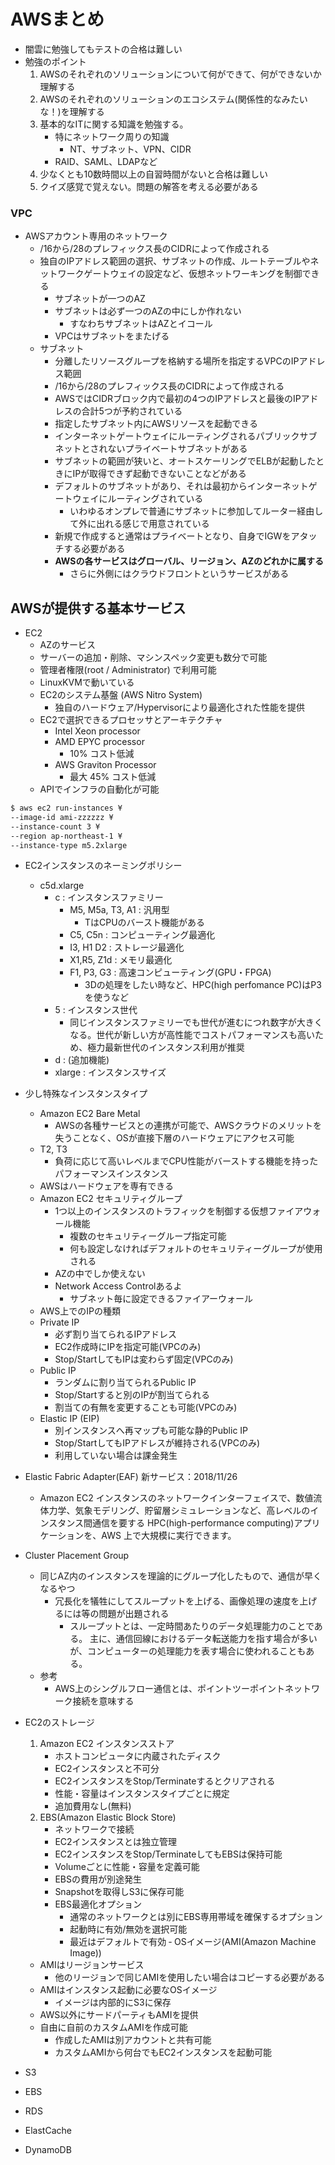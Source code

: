 # AWSまとめ
- 闇雲に勉強してもテストの合格は難しい
- 勉強のポイント
    1. AWSのそれぞれのソリューションについて何ができて、何ができないか理解する
    2. AWSのそれぞれのソリューションのエコシステム(関係性的なみたいな！)を理解する
    3. 基本的なITに関する知識を勉強する。
        - 特にネットワーク周りの知識
            - NT、サブネット、VPN、CIDR
        - RAID、SAML、LDAPなど
    4. 少なくとも10数時間以上の自習時間がないと合格は難しい
    5. クイズ感覚で覚えない。問題の解答を考える必要がある

### VPC
- AWSアカウント専用のネットワーク
    - /16から/28のプレフィックス長のCIDRによって作成される
    - 独自のIPアドレス範囲の選択、サブネットの作成、ルートテーブルやネットワークゲートウェイの設定など、仮想ネットワーキングを制御できる
        - サブネットが一つのAZ
        - サブネットは必ず一つのAZの中にしか作れない
            - すなわちサブネットはAZとイコール
        - VPCはサブネットをまたげる
    - サブネット
        - 分離したリソースグループを格納する場所を指定するVPCのIPアドレス範囲
        - /16から/28のプレフィックス長のCIDRによって作成される
        - AWSではCIDRブロック内で最初の4つのIPアドレスと最後のIPアドレスの合計5つが予約されている
        - 指定したサブネット内にAWSリソースを起動できる
        - インターネットゲートウェイにルーティングされるパブリックサブネットとされないプライベートサブネットがある
        - サブネットの範囲が狭いと、オートスケーリングでELBが起動したときにIPが取得できず起動できないことなどがある
        - デフォルトのサブネットがあり、それは最初からインターネットゲートウェイにルーティングされている
            - いわゆるオンプレで普通にサブネットに参加してルーター経由して外に出れる感じで用意されている
        - 新規で作成すると通常はプライベートとなり、自身でIGWをアタッチする必要がある
        - **AWSの各サービスはグローバル、リージョン、AZのどれかに属する**
            - さらに外側にはクラウドフロントというサービスがある

## AWSが提供する基本サービス
- EC2
  - AZのサービス
  - サーバーの追加・削除、マシンスペック変更も数分で可能
  - 管理者権限(root / Administrator) で利用可能
  - LinuxKVMで動いている
  - EC2のシステム基盤 (AWS Nitro System)
      - 独自のハードウェア/Hypervisorにより最適化された性能を提供
  - EC2で選択できるプロセッサとアーキテクチャ
      - Intel Xeon processor
      - AMD EPYC processor
          -  10% コスト低減
      - AWS Graviton Processor
          -  最大 45% コスト低減
  - APIでインフラの自動化が可能

```bash
$ aws ec2 run-instances ¥
--image-id ami-zzzzzz ¥
--instance-count 3 ¥
--region ap-northeast-1 ¥
--instance-type m5.2xlarge
```
  - EC2インスタンスのネーミングポリシー
    - c5d.xlarge
      - c : インスタンスファミリー
        - M5, M5a, T3, A1 : 汎用型
          - TはCPUのバースト機能がある
        - C5, C5n : コンピューティング最適化
        - I3, H1 D2 : ストレージ最適化
        - X1,R5, Z1d : メモリ最適化
        - F1, P3, G3 : 高速コンピューティング(GPU・FPGA)
          - 3Dの処理をしたい時など、HPC(high perfomance PC)はP3を使うなど
      - 5 : インスタンス世代
        - 同じインスタンスファミリーでも世代が進むにつれ数字が大きくなる。世代が新しい方が高性能でコストパフォーマンスも高いため、極力最新世代のインスタンス利用が推奨
      - d : (追加機能)
      - xlarge : インスタンスサイズ
  - 少し特殊なインスタンスタイプ
    - Amazon EC2 Bare Metal
      - AWSの各種サービスとの連携が可能で、AWSクラウドのメリットを失うことなく、OSが直接下層のハードウェアにアクセス可能
    - T2, T3
        - 負荷に応じて高いレベルまでCPU性能がバーストする機能を持ったパフォーマンスインスタンス
    - AWSはハードウェアを専有できる
    - Amazon EC2 セキュリティグループ
        - 1つ以上のインスタンスのトラフィックを制御する仮想ファイアウォール機能
            - 複数のセキュリティーグループ指定可能
            - 何も設定しなければデフォルトのセキュリティーグループが使用される
        - AZの中でしか使えない
        - Network Access Controlあるよ
            - サブネット毎に設定できるファイアーウォール
    - AWS上でのIPの種類
    - Private IP
        - 必ず割り当てられるIPアドレス
        - EC2作成時にIPを指定可能(VPCのみ)
        - Stop/StartしてもIPは変わらず固定(VPCのみ)
    - Public IP
        - ランダムに割り当てられるPublic IP
        - Stop/Startすると別のIPが割当てられる
        - 割当ての有無を変更することも可能(VPCのみ)
    - Elastic IP (EIP)
        - 別インスタンスへ再マップも可能な静的Public IP
        - Stop/StartしてもIPアドレスが維持される(VPCのみ)
        - 利用していない場合は課金発生
- Elastic Fabric Adapter(EAF) 新サービス：2018/11/26
    - Amazon EC2 インスタンスのネットワークインターフェイスで、数値流体力学、気象モデリング、貯留層シミュレーションなど、高レベルのインスタンス間通信を要する HPC(high-performance computing)アプリケーションを、AWS 上で大規模に実行できます。
- Cluster Placement Group
    - 同じAZ内のインスタンスを理論的にグループ化したもので、通信が早くなるやつ
        - 冗長化を犠牲にしてスループットを上げる、画像処理の速度を上げるには等の問題が出題される
            - スループットとは、一定時間あたりのデータ処理能力のことである。 主に、通信回線におけるデータ転送能力を指す場合が多いが、コンピューターの処理能力を表す場合に使われることもある。
    - 参考
        - AWS上のシングルフロー通信とは、ポイントツーポイントネットワーク接続を意味する
- EC2のストレージ
    1. Amazon EC2 インスタンスストア
        - ホストコンピュータに内蔵されたディスク
        - EC2インスタンスと不可分
        - EC2インスタンスをStop/Terminateするとクリアされる
        - 性能・容量はインスタンスタイプごとに規定
        - 追加費用なし(無料)
    2. EBS(Amazon Elastic Block Store)
        - ネットワークで接続
        - EC2インスタンスとは独立管理
        - EC2インスタンスをStop/TerminateしてもEBSは保持可能
        - Volumeごとに性能・容量を定義可能
        - EBSの費用が別途発生
        - Snapshotを取得しS3に保存可能
        - EBS最適化オプション
            - 通常のネットワークとは別にEBS専用帯域を確保するオプション
            - 起動時に有効/無効を選択可能
            - 最近はデフォルトで有効
‐ OSイメージ(AMI(Amazon Machine Image))
    - AMIはリージョンサービス
        - 他のリージョンで同じAMIを使用したい場合はコピーする必要がある
    - AMIはインスタンス起動に必要なOSイメージ
        - イメージは内部的にS3に保存
    - AWS以外にサードパーティもAMIを提供
    - 自由に自前のカスタムAMIを作成可能
        - 作成したAMIは別アカウントと共有可能
        - カスタムAMIから何台でもEC2インスタンスを起動可能


- S3
- EBS

- RDS
- ElastCache
- DynamoDB
